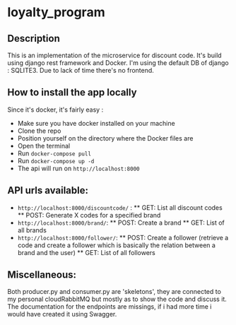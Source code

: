 # loyalty_program

## Description
This is an implementation of the microservice for discount code. It's build using django rest framework and Docker. I'm using the default DB of django : SQLITE3.
Due to lack of time there's no frontend. 

## How to install the app locally
Since it's docker, it's fairly easy :
* Make sure you have docker installed on your machine
* Clone the repo
* Position yourself on the directory where the Docker files are
* Open the terminal
* Run `docker-compose pull`
* Run `docker-compose up -d`
* The api will run on `http://localhost:8000`

## API urls available:
*  `http://localhost:8000/discountcode/` : 
** GET: List all discount codes
** POST: Generate X codes for a specified brand
* `http://localhost:8000/brand/`:
** POST: Create a brand
** GET: List of all brands
* `http://localhost:8000/follower/`:
** POST: Create a follower (retrieve a code and create a follower which is basically the relation between a brand and the user)
** GET: List of all followers

## Miscellaneous:
Both producer.py and consumer.py are 'skeletons', they are connected to my personal cloudRabbitMQ but mostly as to show the code and discuss it.
The documentation for the endpoints are missings, if i had more time i would have created it using Swagger. 


